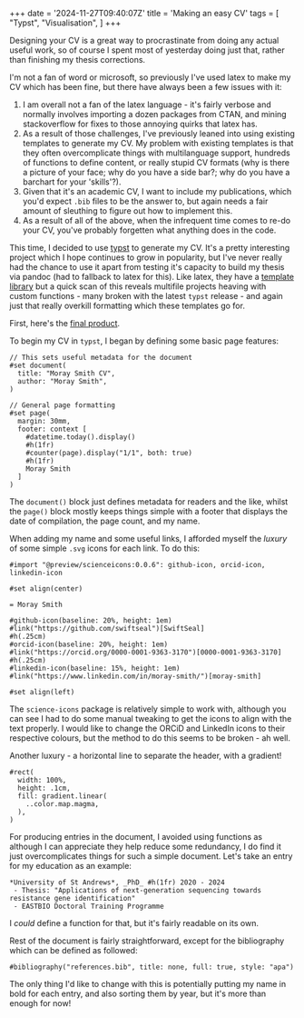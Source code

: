 +++
date = '2024-11-27T09:40:07Z'
title = 'Making an easy CV'
tags = [
  "Typst",
  "Visualisation",
]
+++

Designing your CV is a great way to procrastinate from doing any actual useful work, so of course I spent most of yesterday doing just that, rather than finishing my thesis corrections.

I'm not a fan of word or microsoft, so previously I've used latex to make my CV which has been fine, but there have always been a few issues with it:

1) I am overall not a fan of the latex language - it's fairly verbose and normally involves importing a dozen packages from CTAN, and mining stackoverflow for fixes to those annoying quirks that latex has.
2) As a result of those challenges, I've previously leaned into using existing templates to generate my CV. My problem with existing templates is that they often overcomplicate things with multilanguage support, hundreds of functions to define content, or really stupid CV formats (why is there a picture of your face; why do you have a side bar?; why do you have a barchart for your 'skills'?).
3) Given that it's an academic CV, I want to include my publications, which you'd expect `.bib` files to be the answer to, but again needs a fair amount of sleuthing to figure out how to implement this.
4) As a result of all of the above, when the infrequent time comes to re-do your CV, you've probably forgetten what anything does in the code.

This time, I decided to use [typst](https://typst.app) to generate my CV.
It's a pretty interesting project which I hope continues to grow in popularity, but I've never really had the chance to use it apart from testing it's capacity to build my thesis via pandoc (had to fallback to latex for this).
Like latex, they have a [template library](https://typst.app/universe/package/modern-cv/) but a quick scan of this reveals multifile projects heaving with custom functions - many broken with the latest `typst` release - and again just that really overkill formatting which these templates go for.

First, here's the [final product](https://github.com/SwiftSeal/cv/blob/master/main.pdf).

To begin my CV in `typst`, I began by defining some basic page features:

```
// This sets useful metadata for the document
#set document(
  title: "Moray Smith CV",
  author: "Moray Smith",
)

// General page formatting
#set page(
  margin: 30mm,
  footer: context [
    #datetime.today().display()
    #h(1fr)
    #counter(page).display("1/1", both: true)
    #h(1fr)
    Moray Smith
  ]
)
```

The `document()` block just defines metadata for readers and the like, whilst the `page()` block mostly keeps things simple with a footer that displays the date of compilation, the page count, and my name.

When adding my name and some useful links, I afforded myself the *luxury* of some simple `.svg` icons for each link.
To do this:

```
#import "@preview/scienceicons:0.0.6": github-icon, orcid-icon, linkedin-icon

#set align(center)

= Moray Smith

#github-icon(baseline: 20%, height: 1em)
#link("https://github.com/swiftseal")[SwiftSeal]
#h(.25cm)
#orcid-icon(baseline: 20%, height: 1em)
#link("https://orcid.org/0000-0001-9363-3170")[0000-0001-9363-3170]
#h(.25cm)
#linkedin-icon(baseline: 15%, height: 1em)
#link("https://www.linkedin.com/in/moray-smith/")[moray-smith]

#set align(left)
```

The `science-icons` package is relatively simple to work with, although you can see I had to do some manual tweaking to get the icons to align with the text properly.
I would like to change the ORCiD and LinkedIn icons to their respective colours, but the method to do this seems to be broken - ah well.

Another luxury - a horizontal line to separate the header, with a gradient!

```
#rect(
  width: 100%,
  height: .1cm,
  fill: gradient.linear(
    ..color.map.magma,
  ),
)
```

For producing entries in the document, I avoided using functions as although I can appreciate they help reduce some redundancy, I do find it just overcomplicates things for such a simple document.
Let's take an entry for my education as an example:

```
*University of St Andrews*, _PhD_ #h(1fr) 2020 - 2024
 - Thesis: "Applications of next-generation sequencing towards resistance gene identification"
 - EASTBIO Doctoral Training Programme
```

I *could* define a function for that, but it's fairly readable on its own.

Rest of the document is fairly straightforward, except for the bibliography which can be defined as followed:

```
#bibliography("references.bib", title: none, full: true, style: "apa")
```

The only thing I'd like to change with this is potentially putting my name in bold for each entry, and also sorting them by year, but it's more than enough for now!